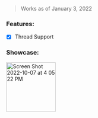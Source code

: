 > Works as of January 3, 2022

### Features:
- [x] Thread Support

### Showcase:
<img width="133" alt="Screen Shot 2022-10-07 at 4 05 22 PM" src="https://user-images.githubusercontent.com/109295864/194560633-efd028f6-4865-4190-8ff7-26177196ea70.png">
